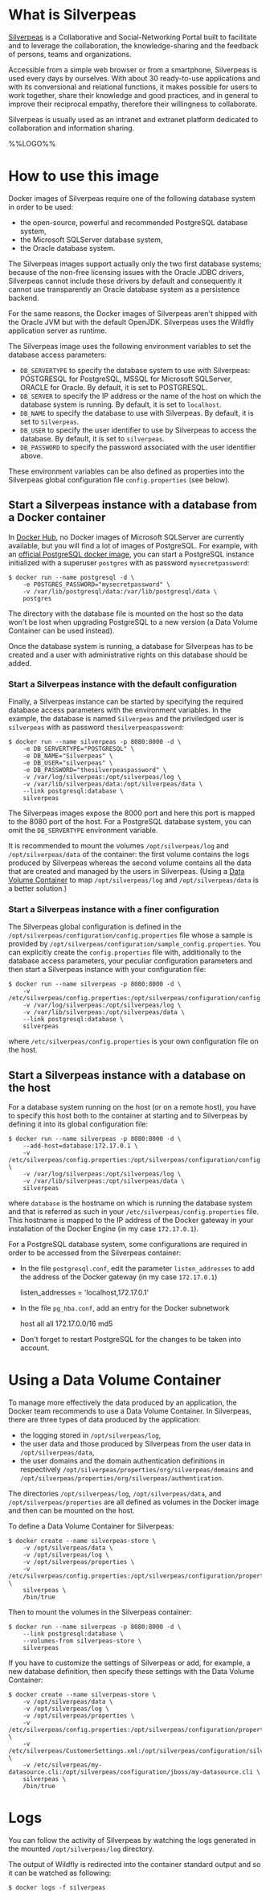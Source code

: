 # What is Silverpeas

[Silverpeas](https://www.silverpeas.org) is a Collaborative and Social-Networking Portal built to facilitate and to leverage the collaboration, the knowledge-sharing and the feedback of persons, teams and organizations.

Accessible from a simple web browser or from a smartphone, Silverpeas is used every days by ourselves. With about 30 ready-to-use applications and with its conversional and relational functions, it makes possible for users to work together, share their knowledge and good practices, and in general to improve their reciprocal empathy, therefore their willingness to collaborate.

Silverpeas is usually used as an intranet and extranet platform dedicated to collaboration and information sharing.

%%LOGO%%

# How to use this image

Docker images of Silverpeas require one of the following database system in order to be used:

-	the open-source, powerful and recommended PostgreSQL database system,
-	the Microsoft SQLServer database system,
-	the Oracle database system.

The Silverpeas images support actually only the two first database systems; because of the non-free licensing issues with the Oracle JDBC drivers, Silverpeas cannot include these drivers by default and consequently it cannot use transparently an Oracle database system as a persistence backend.

For the same reasons, the Docker images of Silverpeas aren't shipped with the Oracle JVM but with the default OpenJDK. Silverpeas uses the Wildfly application server as runtime.

The Silverpeas image uses the following environment variables to set the database access parameters:

-	`DB_SERVERTYPE` to specify the database system to use with Silverpeas: POSTGRESQL for PostgreSQL, MSSQL for Microsoft SQLServer, ORACLE for Oracle. By default, it is set to POSTGRESQL.
-	`DB_SERVER` to specify the IP address or the name of the host on which the database system is running. By default, it is set to `localhost`.
-	`DB_NAME` to specify the database to use with Silverpeas. By default, it is set to `Silverpeas`.
-	`DB_USER` to specify the user identifier to use by Silverpeas to access the database. By default, it is set to `silverpeas`.
-	`DB_PASSWORD` to specify the password associated with the user identifier above.

These environment variables can be also defined as properties into the Silverpeas global configuration file `config.properties` (see below).

## Start a Silverpeas instance with a database from a Docker container

In [Docker Hub](https://hub.docker.com/), no Docker images of Microsoft SQLServer are currently available, but you will find a lot of images of PostgreSQL. For example, with an [official PostgreSQL docker image](https://hub.docker.com/_/postgres/), you can start a PostgreSQL instance initialized with a superuser `postgres` with as password `mysecretpassword`:

	$ docker run --name postgresql -d \
	    -e POSTGRES_PASSWORD="mysecretpassword" \
	    -v /var/lib/postgresql/data:/var/lib/postgresql/data \
	    postgres

The directory with the database file is mounted on the host so the data won't be lost when upgrading PostgreSQL to a new version (a Data Volume Container can be used instead).

Once the database system is running, a database for Silverpeas has to be created and a user with administrative rights on this database should be added.

### Start a Silverpeas instance with the default configuration

Finally, a Silverpeas instance can be started by specifying the required database access parameters with the environment variables. In the example, the database is named `Silverpeas` and the priviledged user is `silverpeas` with as password `thesilverpeaspassword`:

	$ docker run --name silverpeas -p 8080:8000 -d \
	    -e DB_SERVERTYPE="POSTGRESQL" \
	    -e DB_NAME="Silverpeas" \
	    -e DB_USER="silverpeas" \
	    -e DB_PASSWORD="thesilverpeaspassword" \
	    -v /var/log/silverpeas:/opt/silverpeas/log \
	    -v /var/lib/silverpeas/data:/opt/silverpeas/data \
	    --link postgresql:database \
	    silverpeas

The Silverpeas images expose the 8000 port and here this port is mapped to the 8080 port of the host. For a PostgreSQL database system, you can omit the `DB_SERVERTYPE` environment variable.

It is recommended to mount the volumes `/opt/silverpeas/log` and `/opt/silverpeas/data` of the container: the first volume contains the logs produced by Silverpeas whereas the second volume contains all the data that are created and managed by the users in Silverpeas. (Using a [Data Volume Container](https://docs.docker.com/engine/userguide/containers/dockervolumes/) to map `/opt/silverpeas/log` and `/opt/silverpeas/data` is a better solution.)

### Start a Silverpeas instance with a finer configuration

The Silverpeas global configuration is defined in the `/opt/silverpeas/configuration/config.properties` file whose a sample is provided by `/opt/silverpeas/configuration/sample_config.properties`. You can explicitly create the `config.properties` file with, additionally to the database access parameters, your peculiar configuration parameters and then start a Silverpeas instance with your configuration file:

	$ docker run --name silverpeas -p 8080:8000 -d \
	    -v /etc/silverpeas/config.properties:/opt/silverpeas/configuration/config.properties
	    -v /var/log/silverpeas:/opt/silverpeas/log \
	    -v /var/lib/silverpeas:/opt/silverpeas/data \
	    --link postgresql:database \
	    silverpeas

where `/etc/silverpeas/config.properties` is your own configuration file on the host.

## Start a Silverpeas instance with a database on the host

For a database system running on the host (or on a remote host), you have to specify this host both to the container at starting and to Silverpeas by defining it into its global configuration file:

	$ docker run --name silverpeas -p 8080:8000 -d \
	    --add-host=database:172.17.0.1 \
	    -v /etc/silverpeas/config.properties:/opt/silverpeas/configuration/config.properties \
	    -v /var/log/silverpeas:/opt/silverpeas/log \
	    -v /var/lib/silverpeas:/opt/silverpeas/data \
	    silverpeas

where `database` is the hostname on which is running the database system and that is referred as such in your `/etc/silverpeas/config.properties` file. This hostname is mapped to the IP address of the Docker gateway in your installation of the Docker Engine (in my case `172.17.0.1`).

For a PostgreSQL database system, some configurations are required in order to be accessed from the Silverpeas container:

-	In the file `postgresql.conf`, edit the parameter `listen_addresses` to add the address of the Docker gateway (in my case `172.17.0.1`)

	listen_addresses = 'localhost,172.17.0.1'

-	In the file `pg_hba.conf`, add an entry for the Docker subnetwork

	host all all 172.17.0.0/16 md5

-	Don't forget to restart PostgreSQL for the changes to be taken into account.

# Using a Data Volume Container

To manage more effectively the data produced by an application, the Docker team recommends to use a Data Volume Container. In Silverpeas, there are three types of data produced by the application:

-	the logging stored in `/opt/silverpeas/log`,
-	the user data and those produced by Silverpeas from the user data in `/opt/silverpeas/data`,
-	the user domains and the domain authentication definitions in respectively `/opt/silverpeas/properties/org/silverpeas/domains` and `/opt/silverpeas/properties/org/silverpeas/authentication`.

The directories `/opt/silverpeas/log`, `/opt/silverpeas/data`, and `/opt/silverpeas/properties` are all defined as volumes in the Docker image and then can be mounted on the host.

To define a Data Volume Container for Silverpeas:

	$ docker create --name silverpeas-store \
	    -v /opt/silverpeas/data \
	    -v /opt/silverpeas/log \
	    -v /opt/silverpeas/properties \
	    -v /etc/silverpeas/config.properties:/opt/silverpeas/configuration/properties \
	    silverpeas \
	    /bin/true

Then to mount the volumes in the Silverpeas container:

	$ docker run --name silverpeas -p 8080:8000 -d \
	    --link postgresql:database \
	    --volumes-from silverpeas-store \
	    silverpeas

If you have to customize the settings of Silverpeas or add, for example, a new database definition, then specify these settings with the Data Volume Container:

	$ docker create --name silverpeas-store \
	    -v /opt/silverpeas/data \
	    -v /opt/silverpeas/log \
	    -v /opt/silverpeas/properties \
	    -v /etc/silverpeas/config.properties:/opt/silverpeas/configuration/properties \
	    -v /etc/silverpeas/CustomerSettings.xml:/opt/silverpeas/configuration/silverpeas/CustomerSettings.xml \
	    -v /etc/silverpeas/my-datasource.cli:/opt/silverpeas/configuration/jboss/my-datasource.cli \
	    silverpeas \
	    /bin/true

# Logs

You can follow the activity of Silverpeas by watching the logs generated in the mounted `/opt/silverpeas/log` directory.

The output of Wildfly is redirected into the container standard output and so it can be watched as following:

	$ docker logs -f silverpeas
